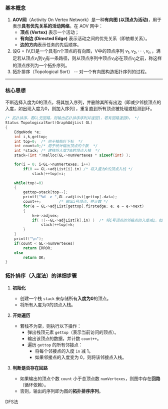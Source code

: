 ### **基本概念**
 1. **AOV网**（Activity On Vertex Network）是一种**有向图 (以顶点为活动)**，用于表示**具有优先关系的活动网络**。在 AOV 网中：
	- **顶点 (Vertex)** 表示一个活动；
	- **有向边 (Directed Edge)** 表示活动之间的优先关系（即依赖关系）。
	- **边的方向**表示任务的先后顺序。
2.  设G = (V,E)是一个具有n个顶点的有向图，V中的顶点序列 $v_1,v_2,···,v_n$ ，满足若从顶点$v_i$到$v_j$有一条路径，则从顶点序列中顶点$v_i$必在顶点$v_j$之前，称这样的顶点序列为一个拓扑序列。
 3. 拓扑排序（Topological Sort） -- 对一个有向图构造拓扑序列的过程。

---
### **核心思想**
不断选择入度为0的顶点，将其加入序列，并删除其所有出边（即减少邻接顶点的入度，如出现入度为0，则加入序列），重复直到所有顶点被处理或检测到环。

```c
/* 拓扑排序，若GL无回路，则输出拓扑排序序列并返回1，若有回路返回0。 */
Status TopologicalSort(GraphAdjList GL)
{    
    EdgeNode *e;    
    int i,k,gettop;  
    int top=0;  /* 用于栈指针下标  */
    int count=0;/* 用于统计输出顶点的个数  */    
    int *stack; /* 建栈将入度为0的顶点入栈  */  
    stack=(int *)malloc(GL->numVertexes * sizeof(int) );    

    for(i = 0; i<GL->numVertexes; i++)                
        if(0 == GL->adjList[i].in) /* 将入度为0的顶点入栈 */      
            stack[++top]=i;    
            
    while(top!=0)    
    {        
        gettop=stack[top--];        
        printf("%d -> ",GL->adjList[gettop].data);        
        count++;        /* 输出i号顶点，并计数 */        
        for(e = GL->adjList[gettop].firstedge; e; e = e->next) 
        {            
            k=e->adjvex;            
            if( !(--GL->adjList[k].in) )  /* 将i号顶点的邻接点的入度减1，如果减1后为0，则入栈 */                
                stack[++top]=k;        
        }
    }  
    printf("\n");  
    if(count < GL->numVertexes)        
        return ERROR;    
    else      
        return OK;
}
```
### **拓扑排序（入度法）的详细步骤**
1. **初始化**
    - 创建一个栈 `stack` 来存储所有**入度为0**的顶点。
    - 将所有入度为0的顶点入栈。
    
2. **开始遍历**
    - 若栈不为空，则执行以下操作：
        - 弹出栈顶元素 `gettop`（表示当前访问的顶点）。
        - 输出该顶点的数据，并计数 `count++`。
        - 遍历 `gettop` 的所有邻接点：
            - 将每个邻接点的入度 `in` 减 1。
            - 如果邻接点的入度变为 0，则将该邻接点入栈。
            
3. **判断是否存在回路**
    - 如果输出的顶点个数 `count` 小于总顶点数 `numVertexes`，则图中存在**回路**（循环依赖）。
    - 否则，输出的序列即为图的**拓扑排序序列**。

DFS法